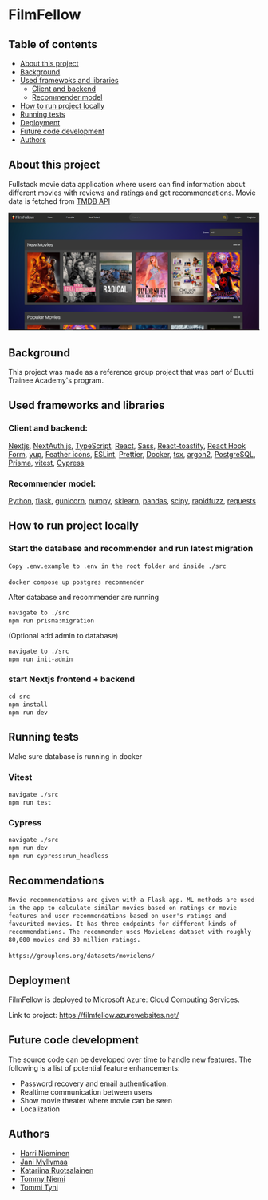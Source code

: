 # FilmFellow

## Table of contents

- [About this project](#about)
- [Background](#background)
- [Used framewoks and libraries](#frameworks-libraries)
  - [Client and backend](#project)
  - [Recommender model](#model)
- [How to run project locally](#install)
- [Running tests](#testing)
- [Deployment](#deployment)
- [Future code development](#future-dev)
- [Authors](#authors)

## About this project<a name="about"></a>

Fullstack movie data application where users can find information about different movies with reviews and ratings and get recommendations. Movie data is fetched from [TMDB API](https://developer.themoviedb.org/reference/intro/getting-started)

<div align="center">
    <img src="screenshots/FilmFellow.png" width="600px"</img>
</div>

## Background<a name="background"></a>

This project was made as a reference group project that was part of Buutti Trainee Academy's program.

## Used frameworks and libraries<a name="frameworks-libraries"></a>

### Client and backend:<a name="project"></a>

[Nextjs](https://nextjs.org/), [NextAuth.js](https://next-auth.js.org/), [TypeScript](https://www.typescriptlang.org/), [React](https://react.dev/), [Sass](https://sass-lang.com/), [React-toastify](https://www.npmjs.com/package/react-toastify), [React Hook Form](https://react-hook-form.com/), [yup](https://www.npmjs.com/package/yup), [Feather icons](https://feathericons.com/), [ESLint](https://eslint.org/), [Prettier](https://prettier.io/), [Docker](https://www.docker.com/), [tsx](https://www.npmjs.com/package/tsx), [argon2](https://www.npmjs.com/package/argon2), [PostgreSQL](https://www.npmjs.com/package/postgresql), [Prisma](https://www.npmjs.com/package/prisma), [vitest](https://www.npmjs.com/package/vitest), [Cypress](https://www.cypress.io/)

### Recommender model:<a name="model"></a>

[Python](https://www.python.org/), [flask](https://flask.palletsprojects.com/en/3.0.x/), [gunicorn](https://gunicorn.org/), [numpy](https://numpy.org/), [sklearn](https://scikit-learn.org/stable/), [pandas](https://pandas.pydata.org/), [scipy](https://scipy.org/), [rapidfuzz](https://pypi.org/project/rapidfuzz/), [requests](https://pypi.org/project/requests/)

## How to run project locally<a name="install"></a>

### Start the database and recommender and run latest migration

```
Copy .env.example to .env in the root folder and inside ./src

docker compose up postgres recommender
```

After database and recommender are running

```
navigate to ./src
npm run prisma:migration
```

(Optional add admin to database)

```
navigate to ./src
npm run init-admin
```

### start Nextjs frontend + backend

```
cd src
npm install
npm run dev
```

## Running tests<a name="testing"></a>

Make sure database is running in docker

### Vitest

```
navigate ./src
npm run test
```

### Cypress

```
navigate ./src
npm run dev
npm run cypress:run_headless
```

## Recommendations

```
Movie recommendations are given with a Flask app. ML methods are used in the app to calculate similar movies based on ratings or movie features and user recommendations based on user's ratings and favourited movies. It has three endpoints for different kinds of recommendations. The recommender uses MovieLens dataset with roughly 80,000 movies and 30 million ratings.

https://grouplens.org/datasets/movielens/
```


## Deployment<a name="deployment"></a>

FilmFellow is deployed to Microsoft Azure: Cloud Computing Services.

Link to project: https://filmfellow.azurewebsites.net/

## Future code development <a name= "future-dev"></a>

The source code can be developed over time to handle new features. The following is a list of potential feature enhancements:

- Password recovery and email authentication.
- Realtime communication between users
- Show movie theater where movie can be seen
- Localization

## Authors<a name="authors"></a>

- [Harri Nieminen](https://github.com/Moiman)
- [Jani Myllymaa](https://github.com/Jambo258)
- [Katariina Ruotsalainen](https://github.com/bkruotsalainen)
- [Tommy Niemi](https://github.com/TomToom91)
- [Tommi Tyni](https://github.com/TTyni)
